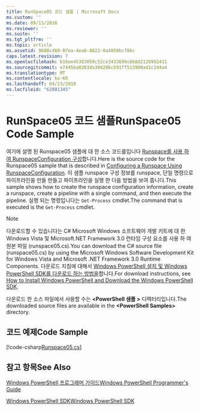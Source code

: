 ```yaml
---
title: RunSpace05 코드 샘플 | Microsoft Docs
ms.custom: ''
ms.date: 09/13/2016
ms.reviewer: ''
ms.suite: ''
ms.tgt_pltfrm: ''
ms.topic: article
ms.assetid: 9688cd69-07ea-4ea0-8822-0a4850bcf86c
caps.latest.revision: 7
ms.openlocfilehash: b16ee45383059c52ce3433699c6b8d2120992431
ms.sourcegitcommit: e7445ba8203da304286c591ff513900ad1c244a4
ms.translationtype: MT
ms.contentlocale: ko-KR
ms.lasthandoff: 04/23/2019
ms.locfileid: "62081345"
---
```

# <a name="runspace05-code-sample"></a><span data-ttu-id="388f4-102">RunSpace05 코드 샘플</span><span class="sxs-lookup"><span data-stu-id="388f4-102">RunSpace05 Code Sample</span></span>

<span data-ttu-id="388f4-103">여기에 설명 된 Runspace05 샘플에 대 한 소스 코드를입니다 [Runspace를 사용 하 여 RunspaceConfiguration 구성](http://msdn.microsoft.com/en-us/42681d19-2d05-4975-befd-afb1990e79b2)합니다.</span><span class="sxs-lookup"><span data-stu-id="388f4-103">Here is the source code for the Runspace05 sample that is described in [Configuring a Runspace Using RunspaceConfiguration](http://msdn.microsoft.com/en-us/42681d19-2d05-4975-befd-afb1990e79b2).</span></span> <span data-ttu-id="388f4-104">이 샘플 runspace 구성 정보를 runspace, 단일 명령으로 파이프라인을 만들 만들고 파이프라인을 실행 한 다음 방법을 보여 줍니다.</span><span class="sxs-lookup"><span data-stu-id="388f4-104">This sample shows how to create the runspace configuration information, create a runspace, create a pipeline with a single command, and then execute the pipeline.</span></span> <span data-ttu-id="388f4-105">실행 되는 명령입니다는 `Get-Process` cmdlet.</span><span class="sxs-lookup"><span data-stu-id="388f4-105">The command that is executed is the `Get-Process` cmdlet.</span></span>

> [!NOTE]
> <span data-ttu-id="388f4-106">다운로드할 수 있습니다는 C# Microsoft Windows 소프트웨어 개발 키트에 대 한 Windows Vista 및 Microsoft.NET Framework 3.0 런타임 구성 요소를 사용 하 여 원본 파일 (runspace05.cs).</span><span class="sxs-lookup"><span data-stu-id="388f4-106">You can download the C# source file (runspace05.cs) by using the Microsoft Windows Software Development Kit for Windows Vista and Microsoft .NET Framework 3.0 Runtime Components.</span></span> <span data-ttu-id="388f4-107">다운로드 지침에 대해서 [Windows PowerShell 설치 및 Windows PowerShell SDK를 다운로드 하는 방법을](/powershell/developer/installing-the-windows-powershell-sdk)합니다.</span><span class="sxs-lookup"><span data-stu-id="388f4-107">For download instructions, see [How to Install Windows PowerShell and Download the Windows PowerShell SDK](/powershell/developer/installing-the-windows-powershell-sdk).</span></span>
>
> <span data-ttu-id="388f4-108">다운로드 한 소스 파일에서 사용할 수는  **\<PowerShell 샘플 >** 디렉터리입니다.</span><span class="sxs-lookup"><span data-stu-id="388f4-108">The downloaded source files are available in the **\<PowerShell Samples>** directory.</span></span>

## <a name="code-sample"></a><span data-ttu-id="388f4-109">코드 예제</span><span class="sxs-lookup"><span data-stu-id="388f4-109">Code Sample</span></span>

[!code-csharp[Runspace05.cs](../../powershell-sdk-samples/SDK-2.0/csharp/Runspace05/Runspace05.cs#L11-L86 "Runspace05.cs")]

## <a name="see-also"></a><span data-ttu-id="388f4-110">참고 항목</span><span class="sxs-lookup"><span data-stu-id="388f4-110">See Also</span></span>

[<span data-ttu-id="388f4-111">Windows PowerShell 프로그래머 가이드</span><span class="sxs-lookup"><span data-stu-id="388f4-111">Windows PowerShell Programmer's Guide</span></span>](./windows-powershell-programmer-s-guide.md)

[<span data-ttu-id="388f4-112">Windows PowerShell SDK</span><span class="sxs-lookup"><span data-stu-id="388f4-112">Windows PowerShell SDK</span></span>](../windows-powershell-reference.md)